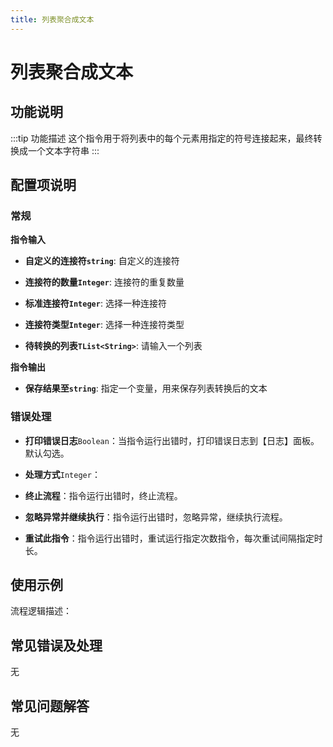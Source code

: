 ```yaml
---
title: 列表聚合成文本
---
```


# 列表聚合成文本

## 功能说明

:::tip 功能描述
这个指令用于将列表中的每个元素用指定的符号连接起来，最终转换成一个文本字符串
:::

## 配置项说明

### 常规

**指令输入**

- **自定义的连接符`string`**: 自定义的连接符

- **连接符的数量`Integer`**: 连接符的重复数量

- **标准连接符`Integer`**: 选择一种连接符

- **连接符类型`Integer`**: 选择一种连接符类型

- **待转换的列表`TList<String>`**: 请输入一个列表


**指令输出**

- **保存结果至`string`**: 指定一个变量，用来保存列表转换后的文本

### 错误处理

- **打印错误日志**`Boolean`：当指令运行出错时，打印错误日志到【日志】面板。默认勾选。

- **处理方式**`Integer`：

 - **终止流程**：指令运行出错时，终止流程。

 - **忽略异常并继续执行**：指令运行出错时，忽略异常，继续执行流程。

 - **重试此指令**：指令运行出错时，重试运行指定次数指令，每次重试间隔指定时长。

## 使用示例

流程逻辑描述：

## 常见错误及处理

无

## 常见问题解答

无

